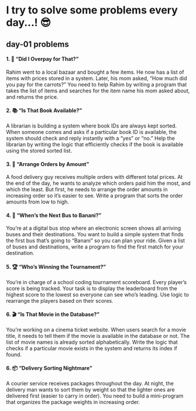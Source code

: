 # I try to solve some problems every day...! 😎

## day-01 problems

#### 1. 🛒 “Did I Overpay for That?”

Rahim went to a local bazaar and bought a few items. He now has a list of items with prices stored in a system. Later, his mom asked, “How much did you pay for the carrots?”
You need to help Rahim by writing a program that takes the list of items and searches for the item name his mom asked about, and returns the price.

#### 2. 📚 “Is That Book Available?”

A librarian is building a system where book IDs are always kept sorted. When someone comes and asks if a particular book ID is available, the system should check and reply instantly with a “yes” or “no.”
Help the librarian by writing the logic that efficiently checks if the book is available using the stored sorted list.

#### 3. 🍔 “Arrange Orders by Amount”

A food delivery guy receives multiple orders with different total prices. At the end of the day, he wants to analyze which orders paid him the most, and which the least. But first, he needs to arrange the order amounts in increasing order so it’s easier to see.
Write a program that sorts the order amounts from low to high.

#### 4. 🚌 “When’s the Next Bus to Banani?”

You’re at a digital bus stop where an electronic screen shows all arriving buses and their destinations. You want to build a simple system that finds the first bus that’s going to “Banani” so you can plan your ride. Given a list of buses and destinations, write a program to find the first match for your destination.

#### 5. 🏆 “Who’s Winning the Tournament?”

You’re in charge of a school coding tournament scoreboard. Every player’s score is being tracked. Your task is to display the leaderboard from the highest score to the lowest so everyone can see who’s leading. Use logic to rearrange the players based on their scores.

#### 6. 🎬 “Is That Movie in the Database?”

You’re working on a cinema ticket website. When users search for a movie title, it needs to tell them if the movie is available in the database or not. The list of movie names is already sorted alphabetically.
Write the logic that checks if a particular movie exists in the system and returns its index if found.

#### 6. 📦 “Delivery Sorting Nightmare”

A courier service receives packages throughout the day. At night, the delivery man wants to sort them by weight so that the lighter ones are delivered first (easier to carry in order).
You need to build a mini-program that organizes the package weights in increasing order.
